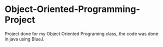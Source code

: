 # Object-Oriented-Programming-Project
Project done for my Object Oriented Programing class, the code was done in java using BlueJ.
